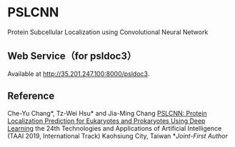 # PSLCNN
Protein Subcellular Localization using Convolutional Neural Network

## Web Service（for psldoc3）
Available at http://35.201.247.100:8000/psldoc3.

## Reference
Che-Yu Chang*, Tz-Wei Hsu* and Jia-Ming Chang  [PSLCNN: Protein Localization Prediction for Eukaryotes and Prokaryotes Using Deep Learning](https://ieeexplore.ieee.org/abstract/document/8959851) the 24th Technologies and Applications of Artificial Intelligence (TAAI 2019, International Track) Kaohsiung City, Taiwan 
**Joint-First Author*
